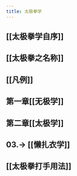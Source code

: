 ```yaml
---
title: 太极拳学
---
```


## [[太极拳学自序]]

## [[太极拳之名称]]
## [[凡例]]
## 第一章[[无极学]]
## 第二章[[太极学]]
## 03.-> [[懒扎衣学]]
## [[太极拳打手用法]]

